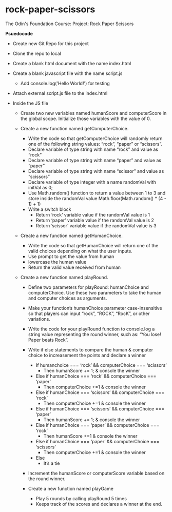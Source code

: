 # rock-paper-scissors

The Odin's Foundation Course: Project: Rock Paper Scissors

**Psuedocode**

- Create new Git Repo for this project

- Clone the repo to local

- Create a blank html document with the name index.html

- Create a blank javascript file with the name script.js

  - Add console.log('Hello World!') for testing

- Attach external script.js file to the index.html

- Inside the JS file

  - Create two new variables named humanScore and computerScore in the global scope. Initialize those variables with the value of 0.

  - Create a new function named getComputerChoice.

    - Write the code so that getComputerChoice will randomly return one of the following string values: “rock”, “paper” or “scissors”.
    - Declare variable of type string with name “rock” and value as “rock”
    - Declare variable of type string with name “paper” and value as “paper”
    - Declare variable of type string with name “scissor” and value as “scissors”
    - Declare variable of type integer with a name randomVal with initVal as 0;
    - Use Math.random() function to return a value between 1 to 3 and store inside the randomVal value
      Math.floor(Math.random() \* (4 - 1) + 1)
    - Write a switch block
      - Return ‘rock’ variable value if the randomVal value is 1
      - Return ‘paper’ variable value if the randomVal value is 2
      - Return ’scissor’ variable value if the randomVal value is 3

  - Create a new function named getHumanChoice.

    - Write the code so that getHumanChoice will return one of the valid choices depending on what the user inputs.
    - Use prompt to get the value from human
    - lowercase the human value
    - Return the valid value received from human

  - Create a new function named playRound.

    - Define two parameters for playRound: humanChoice and computerChoice. Use these two parameters to take the human and computer choices as arguments.
    - Make your function’s humanChoice parameter case-insensitive so that players can input “rock”, “ROCK”, “RocK”, or other variations.
    - Write the code for your playRound function to console.log a string value representing the round winner, such as: “You lose! Paper beats Rock”.
    - Write if else statements to compare the human & computer choice to increasement the points and declare a winner
      - If humanchoice === ‘rock’ && computerChoice === ‘scissors’
        - Then humanScore += 1; & console the winner
      - Else if humanChoice === ‘rock’ && computerChoice === ‘paper’
        - Then computerChoice +=1 & console the winner
      - Else if humanChoice === ‘scissors’ && computerChoice === ‘rock’
        - Then computerChoice +=1 & console the winner
      - Else if humanChoice === ‘scissors’ && computerChoice === ‘paper’
        - Then humanScore += 1; & console the winner
      - Else if humanChoice === ‘paper’ && computerChoice === ‘rock’
        - Then humanScore +=1 & console the winner
      - Else if humanChoice === ‘paper’ && computerChoice === ‘scissors’
        - Then computerChoice +=1 & console the winner
      - Else
        - It’s a tie
    - Increment the humanScore or computerScore variable based on the round winner.

    - Create a new function named playGame
      - Play 5 rounds by calling playRound 5 times
      - Keeps track of the scores and declares a winner at the end.
